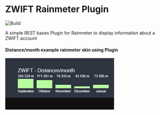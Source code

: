 # ZWIFT Rainmeter Plugin
![Build](https://github.com/kc1r74p/ZWIFT_Rainmeter_Plugin/workflows/Build/badge.svg)

A simple REST bases Plugin for Rainmeter to display information about a ZWIFT account

#### Distance/month example rainmeter skin using Plugin
![Simple distance per month example](zwift_rainmeter_api.png)
